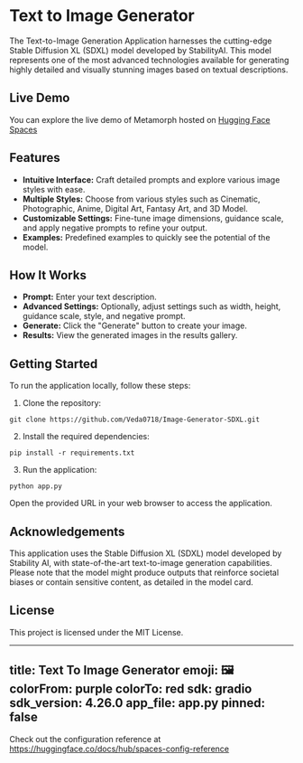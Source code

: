 # Text to Image Generator

The Text-to-Image Generation Application harnesses the cutting-edge Stable Diffusion XL (SDXL) model developed by StabilityAI. This model represents one of the most advanced technologies available for generating highly detailed and visually stunning images based on textual descriptions.

## Live Demo
You can explore the live demo of Metamorph hosted on [Hugging Face Spaces](https://huggingface.co/spaces/Veda0718/Text_to_Image_Generator)

## Features
 - **Intuitive Interface:** Craft detailed prompts and explore various image styles with ease.
 - **Multiple Styles:** Choose from various styles such as Cinematic, Photographic, Anime, Digital Art, Fantasy Art, and 3D Model.
 - **Customizable Settings:** Fine-tune image dimensions, guidance scale, and apply negative prompts to refine your output.
 - **Examples:** Predefined examples to quickly see the potential of the model.

## How It Works
 - **Prompt:** Enter your text description.
 - **Advanced Settings:** Optionally, adjust settings such as width, height, guidance scale, style, and negative prompt.
 - **Generate:** Click the "Generate" button to create your image.
 - **Results:** View the generated images in the results gallery.

## Getting Started
To run the application locally, follow these steps:

1. Clone the repository:
```
git clone https://github.com/Veda0718/Image-Generator-SDXL.git
```
2. Install the required dependencies:
```
pip install -r requirements.txt
```
3. Run the application:
```
python app.py
```
Open the provided URL in your web browser to access the application.

## Acknowledgements
This application uses the Stable Diffusion XL (SDXL) model developed by Stability AI, with state-of-the-art text-to-image generation capabilities. Please note that the model might produce outputs that reinforce societal biases or contain sensitive content, as detailed in the model card.

## License
This project is licensed under the MIT License.

---
title: Text To Image Generator
emoji: 🖼
colorFrom: purple
colorTo: red
sdk: gradio
sdk_version: 4.26.0
app_file: app.py
pinned: false
---

Check out the configuration reference at https://huggingface.co/docs/hub/spaces-config-reference
